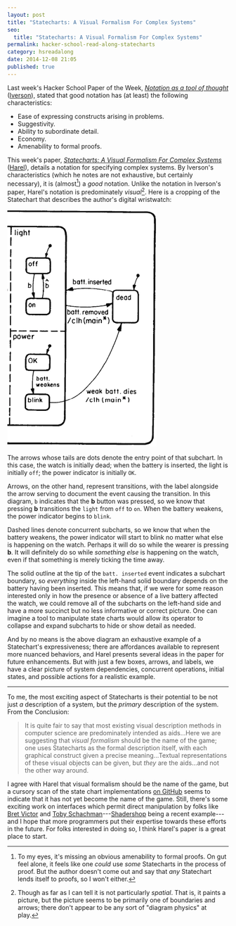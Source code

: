 ```yaml
---
layout: post
title: "Statecharts: A Visual Formalism For Complex Systems"
seo:
  title: "Statecharts: A Visual Formalism For Complex Systems"
permalink: hacker-school-read-along-statecharts
category: hsreadalong
date: 2014-12-08 21:05
published: true
---
```


Last week's Hacker School Paper of the Week, [_Notation as a tool of thought_] \([Iverson]), stated that good notation has (at least) the following characteristics:

- Ease of expressing constructs arising in problems.
- Suggestivity.
- Ability to subordinate detail.
- Economy.
- Amenability to formal proofs.

This week's paper, [_Statecharts: A Visual Formalism For Complex Systems_] \([Harel]), details a notation for specifying complex systems.
By Iverson's characteristics (which he notes are not exhaustive, but certainly necessary), it is (almost[^1]) a _good_ notation.
Unlike the notation in Iverson's paper, Harel's notation is predominately _visual_[^2].
Here is a cropping of the Statechart that describes the author's digital wristwatch:

![Statechart example](/images/statechart-example.png)

The arrows whose tails are dots denote the entry point of that subchart.
In this case, the watch is initially dead; when the battery is inserted, the light is initially `off`; the power indicator is initially `OK`.

Arrows, on the other hand, represent transitions, with the label alongside the arrow serving to document the event causing the transition.
In this diagram, `b` indicates that the **b** button was pressed, so we know that pressing **b** transitions the `light` from `off` to `on`.
When the battery weakens, the power indicator begins to `blink`.

Dashed lines denote concurrent subcharts, so we know that when the battery weakens, the power indicator will start to blink no matter what else is happening on the watch.
Perhaps it will do so while the wearer is pressing **b**.
It will definitely do so while _something else_ is happening on the watch, even if that something is merely ticking the time away.

The solid outline at the tip of the `batt. inserted` event indicates a subchart boundary, so _everything_ inside the left-hand solid boundary depends on the battery having been inserted.
This means that, if we were for some reason interested only in how the presence or absence of a live battery affected the watch, we could remove all of the subcharts on the left-hand side and have a more succinct but no less informative or correct picture.
One can imagine a tool to manipulate state charts would allow its operator to collapse and expand subcharts to hide or show detail as needed.

And by no means is the above diagram an exhaustive example of a Statechart's expressiveness; there are affordances available to represent more nuanced behaviors, and Harel presents several ideas in the paper for future enhancements.
But with just a few boxes, arrows, and labels, we have a clear picture of system dependencies, concurrent operations, initial states, and possible actions for a realistic example.

---

To me, the most exciting aspect of Statecharts is their potential to be not just _a_ description of a system, but the _primary_ description of the system.
From the Conclusion:

> It is quite fair to say that most existing visual description methods in computer science are predominately intended as aids...Here we are suggesting that _visual formalism_ should be the name of the game; one uses Statecharts as the formal description itself, with each graphical construct given a precise meaning...Textual representations of these visual objects can be given, but _they_ are the aids...and not the other way around.

I agree with Harel that visual formalism should be the name of the game, but a cursory scan of the state chart implementations [on GitHub] seems to indicate that it has not yet become the name of the game.
Still, there's some exciting work on interfaces which permit direct manipulation by folks like [Bret Victor] and [Toby Schachman]---[Shadershop] being a recent example---and I hope that more programmers put their expertise towards these efforts in the future.
For folks interested in doing so, I think Harel's paper is a great place to start.

[_Notation as a tool of thought_]: http://www.eecg.toronto.edu/~jzhu/csc326/readings/iverson.pdf
[Iverson]: http://en.wikipedia.org/wiki/Kenneth_E._Iverson

[_Statecharts: A Visual Formalism For Complex Systems_]: http://www.inf.ed.ac.uk/teaching/courses/seoc/2004_2005/resources/statecharts.pdf
[Harel]: http://www.wisdom.weizmann.ac.il/~harel/

[on GitHub]: https://github.com/search?utf8=%E2%9C%93&q=statechart

[Bret Victor]: http://worrydream.com
[Toby Schachman]: http://tobyschachman.com
[Shadershop]: http://tobyschachman.com/Shadershop

[^1]: To my eyes, it's missing an obvious amenability to formal proofs. On gut feel alone, it feels like one _could_ use _some_ Statecharts in the process of proof. But the author doesn't come out and say that _any_ Statechart lends itself to proofs, so I won't either.
[^2]: Though as far as I can tell it is not particularly _spatial_. That is, it paints a picture, but the picture seems to be primarily one of boundaries and arrows; there don't appear to be any sort of "diagram physics" at play.
